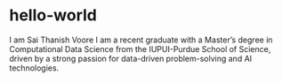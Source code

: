 # hello-world
I am Sai Thanish Voore I am a recent graduate with a Master’s degree in Computational Data Science from the IUPUI-Purdue School of Science, driven by a strong passion for data-driven problem-solving and AI technologies.

